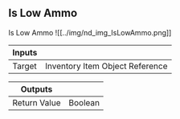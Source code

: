 ## Is Low Ammo
Is Low Ammo
![[../img/nd_img_IsLowAmmo.png]]

|Inputs||
|--|--|
| Target | Inventory Item Object Reference |

|Outputs||
|--|--|
| Return Value | Boolean |
